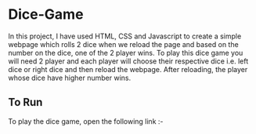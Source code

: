 # Dice-Game
In this project, I have used HTML, CSS and Javascript to create a simple webpage which rolls 2 dice when we reload the page and based on the number on the dice, one of the 2 player wins. To play this dice game you will need 2 player and each player will choose their respective dice i.e. left dice or right dice and then reload the webpage. After reloading, the player whose dice have higher number wins.

## To Run
To play the dice game, open the following link :-
